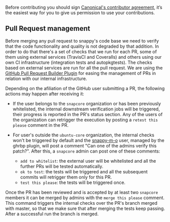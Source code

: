 Before contributing you should sign [Canonical's contributor
agreement](http://www.ubuntu.com/legal/contributors), it’s the easiest way
for you to give us permission to use your contributions.

## Pull Request management

Before merging any pull request to snappy's code base we need to verify that
the code functionality and quality is not degraded by that addition. In
order to do that there's a set of checks that we run for each PR, some of
them using external services (TravisCI and Coveralls) and others using our
own CI infrastructure (integration tests and autopkgtests). The checks based
on external services are run for all the pull request. We are using the
[GitHub Pull Request Builder
Plugin](https://github.com/jenkinsci/ghprb-plugin/blob/master/README.md) for
easing the management of PRs in relation with our internal infrastructure.

Depending on the afiliation of the GitHub user submitting a PR, the
following actions may happen after receiving it:

* If the user belongs to the `snapcore` organization or has been
  previously whitelisted, the internal downstream verification jobs will be
  triggered, their progress is reported in the PR's status section. Any of
  the users of the organization can retrigger the execution by posting a
  `retest this please` comment in the PR.

* For user's outside the `ubuntu-core` organization, the internal checks
  won't be triggered by default and the
  [snappy-m-o](https://github.com/snappy-m-o) user, managed by the ghrbp
  plugin, will post a comment "Can one of the admins verify this patch?".
  After this, a `snapcore` admin can post one of these comments:

  * `add to whitelist`: the external user will be whitelisted and all the
    further PRs will be tested automatically.
  * `ok to test`: the tests will be triggered and all the subsequent
    commits will retrigger them only for this PR.
  * `test this please`: the tests will be triggered once.

Once the PR has been reviewed and is accepted by at least two `snapcore`
members it can be merged by admins with the `merge this please` comment.
This command triggers the internal checks over the PR's branch merged with
master, so that we make sure that after merging the tests keep passing.
After a successful run the branch is merged.

